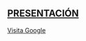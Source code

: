 [PRESENTACIÓN](/presentación.pdf) 
--------------------------------------------------
[Visita Google]([https://www.google.com](https://docs.google.com/forms/d/e/1FAIpQLScIP-r6BHcbDzurkpJ8NOKWkWsmZwpr1KOEHuE5m3pAYigrSg/viewform?usp=header))



